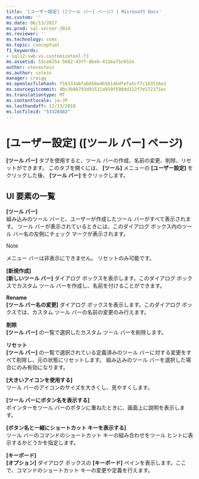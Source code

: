 ```yaml
---
title: '[ユーザー設定] ([ツール バー] ページ) | Microsoft Docs'
ms.custom: ''
ms.date: 06/13/2017
ms.prod: sql-server-2014
ms.reviewer: ''
ms.technology: ssms
ms.topic: conceptual
f1_keywords:
- sql12.swb.vs.customizetool.f1
ms.assetid: 51ce6254-5682-43ff-8beb-4116a75c652e
author: stevestein
ms.author: sstein
manager: craigg
ms.openlocfilehash: f16133abfa0d16e4b5614bdfefa5cf7c163516e1
ms.sourcegitcommit: 40c3b86793d91531a919f598dd312f7e572171ec
ms.translationtype: MT
ms.contentlocale: ja-JP
ms.lasthandoff: 12/13/2018
ms.locfileid: "53328482"
---
```

# <a name="customize-toolbars-page"></a>[ユーザー設定] ([ツール バー] ページ)
  **[ツール バー]** タブを使用すると、ツール バーの作成、名前の変更、削除、リセットができます。 このタブを開くには、 **[ツール]** メニューの **[ユーザー設定]** をクリックした後、 **[ツール バー]** をクリックします。  
  
## <a name="uielement-list"></a>UI 要素の一覧  
 **[ツール バー]**  
 組み込みのツール バーと、ユーザーが作成したツール バーがすべて表示されます。 ツール バーが表示されているときには、このダイアログ ボックス内のツール バー名の左側にチェック マークが表示されます。  
  
> [!NOTE]  
>  メニュー バーは非表示にできません。 リセットのみ可能です。  
  
 **[新規作成]**  
 **[新しいツール バー]** ダイアログ ボックスを表示します。このダイアログ ボックスでカスタム ツール バーを作成し、名前を付けることができます。  
  
 **Rename**  
 **[ツール バー名の変更]** ダイアログ ボックスを表示します。このダイアログ ボックスでは、カスタム ツール バーの名前の変更のみ行えます。  
  
 **削除**  
 **[ツール バー]** の一覧で選択したカスタム ツール バーを削除します。  
  
 **リセット**  
 **[ツール バー]** の一覧で選択されている定義済みのツール バーに対する変更をすべて削除し、元の状態にリセットします。 組み込みのツール バーを選択した場合にのみ有効になります。  
  
 **[大きいアイコンを使用する]**  
 ツール バーのアイコンのサイズを大きくし、見やすくします。  
  
 **[ツール バーにボタン名を表示する]**  
 ポインターをツール バーのボタンに重ねたときに、画面上に説明を表示します。  
  
 **[ボタン名と一緒にショートカット キーを表示する]**  
 ツール バーのコマンドのショートカット キーの組み合わせをツール ヒントに表示するかどうかを指定します。  
  
 **[キーボード]**  
 **[オプション]** ダイアログ ボックスの **[キーボード]** ペインを表示します。ここで、コマンドのショートカット キーの変更や定義を行えます。  

